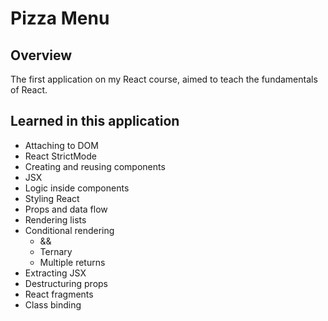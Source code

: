 # Pizza Menu

## Overview
The first application on my React course, aimed to teach the fundamentals of React.

## Learned in this application

- Attaching to DOM
- React StrictMode
- Creating and reusing components
- JSX
- Logic inside components
- Styling React
- Props and data flow
- Rendering lists
- Conditional rendering
  - &&
  - Ternary
  - Multiple returns
- Extracting JSX
- Destructuring props
- React fragments
- Class binding

